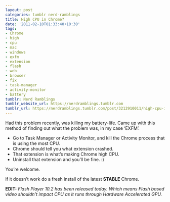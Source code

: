 ```yaml
---
layout: post
categories: tumblr nerd-ramblings
title: High CPU in Chrome?
date: '2011-02-10T01:33:40+10:30'
tags:
- Chrome
- high
- cpu
- mac
- windows
- exfm
- extension
- flash
- web
- browser
- fix
- task-manager
- activity-monitor
- battery
tumblr: Nerd Ramblings
tumblr_website_url: https://nerdramblings.tumblr.com
tumblr_url: https://nerdramblings.tumblr.com/post/3212910011/high-cpu-in-chrome
---
```

Had this problem recently, was killing my battery-life. Came up with this method of finding out what the problem was, in my case ‘EXFM’.

- Go to Task Manager or Activity Monitor, and kill the Chrome process that is using the most CPU.
- Chrome should tell you what extension crashed.
- That extension is what’s making Chrome high CPU.
- Uninstall that extension and you’ll be fine. :)

You’re welcome.

If it doesn’t work do a fresh install of the latest **STABLE** Chrome.

**EDIT:** _Flash Player 10.2 has been released today. Which means Flash based video shouldn’t impact CPU as it runs through Hardware Accelerated GPU._

